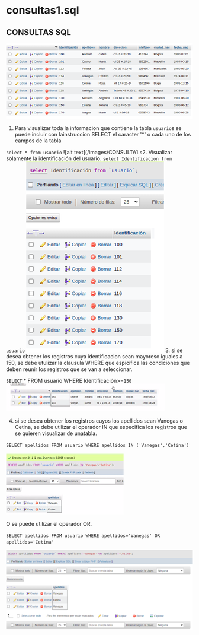 # consultas1.sql

## CONSULTAS SQL

![alt text](/images/cuhoo.png)

1. Para visualizar toda la informacion que contiene la tabla `usuario`s se puede incluir con lainstruccion SELECT el caracter '*' o cada uno de los campos de la tabla

`select * from usuario`
![alt text](/images/CONSULTA1.s2. Visualizar solamente la identificación del usuario.
`select Identificacion from usuario`
![consulta 2](/images/consulta2%7D.png)
3. si se desea obtener los registros cuya identificacion sean mayoreso iguales a 150, se debe utulizar la clausula WHERE que espicifica las condiciones que deben reunir los registros que se van a seleccionar.

`SELECT` * FROM usuario WHERE Identificación>=`150`
![consulta 3](/images/consulta3.png)


4. si se desea obtener los registros cuyos los apellidos sean Vanegas o Cetina, se debe utilizar el operador IN que especifica los registros que se quieren visualizar de unatabla.

`SELECT apellidos FROM usuario WHERE apellidos IN ('Vanegas','Cetina')`

![consulta 4](/images/consulta4.png)

O se puede utilizar el operador OR.

`SELECT apellidos FROM usuario WHERE apellidos='Vanegas' OR apellidos='Cetina'`

![consulta 4_2](/images/consulta4_2.png)